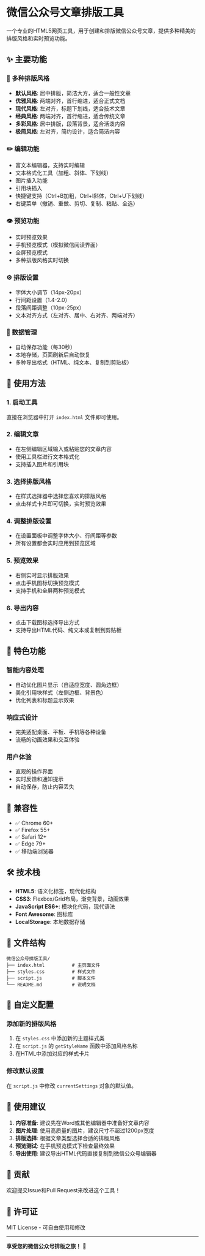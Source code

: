 # 微信公众号文章排版工具

一个专业的HTML5网页工具，用于创建和排版微信公众号文章，提供多种精美的排版风格和实时预览功能。

## ✨ 主要功能

### 🎨 多种排版风格
- **默认风格**: 居中排版，简洁大方，适合一般性文章
- **优雅风格**: 两端对齐，首行缩进，适合正式文档
- **现代风格**: 左对齐，标题下划线，适合技术文章
- **经典风格**: 两端对齐，首行缩进，适合传统文章
- **多彩风格**: 居中排版，段落背景，适合活泼内容
- **极简风格**: 左对齐，简约设计，适合简洁内容

### ✏️ 编辑功能
- 富文本编辑器，支持实时编辑
- 文本格式化工具（加粗、斜体、下划线）
- 图片插入功能
- 引用块插入
- 快捷键支持（Ctrl+B加粗，Ctrl+I斜体，Ctrl+U下划线）
- 右键菜单（撤销、重做、剪切、复制、粘贴、全选）

### 👁️ 预览功能
- 实时预览效果
- 手机预览模式（模拟微信阅读界面）
- 全屏预览模式
- 多种排版风格实时切换

### ⚙️ 排版设置
- 字体大小调节（14px-20px）
- 行间距设置（1.4-2.0）
- 段落间距调整（10px-25px）
- 文本对齐方式（左对齐、居中、右对齐、两端对齐）

### 💾 数据管理
- 自动保存功能（每30秒）
- 本地存储，页面刷新后自动恢复
- 多种导出格式（HTML、纯文本、复制到剪贴板）

## 🚀 使用方法

### 1. 启动工具
直接在浏览器中打开 `index.html` 文件即可使用。

### 2. 编辑文章
- 在左侧编辑区域输入或粘贴您的文章内容
- 使用工具栏进行文本格式化
- 支持插入图片和引用块

### 3. 选择排版风格
- 在样式选择器中选择您喜欢的排版风格
- 点击样式卡片即可切换，实时预览效果

### 4. 调整排版设置
- 在设置面板中调整字体大小、行间距等参数
- 所有设置都会实时应用到预览区域

### 5. 预览效果
- 右侧实时显示排版效果
- 点击手机图标切换预览模式
- 支持手机和全屏两种预览模式

### 6. 导出内容
- 点击下载图标选择导出方式
- 支持导出HTML代码、纯文本或复制到剪贴板

## 🎯 特色功能

### 智能内容处理
- 自动优化图片显示（自适应宽度、圆角边框）
- 美化引用块样式（左侧边框、背景色）
- 优化列表和标题显示效果

### 响应式设计
- 完美适配桌面、平板、手机等各种设备
- 流畅的动画效果和交互体验

### 用户体验
- 直观的操作界面
- 实时反馈和通知提示
- 自动保存，防止内容丢失

## 📱 兼容性

- ✅ Chrome 60+
- ✅ Firefox 55+
- ✅ Safari 12+
- ✅ Edge 79+
- ✅ 移动端浏览器

## 🛠️ 技术栈

- **HTML5**: 语义化标签，现代化结构
- **CSS3**: Flexbox/Grid布局，渐变背景，动画效果
- **JavaScript ES6+**: 模块化代码，现代语法
- **Font Awesome**: 图标库
- **LocalStorage**: 本地数据存储

## 📁 文件结构

```
微信公众号排版工具/
├── index.html          # 主页面文件
├── styles.css          # 样式文件
├── script.js           # 脚本文件
└── README.md           # 说明文档
```

## 🔧 自定义配置

### 添加新的排版风格
1. 在 `styles.css` 中添加新的主题样式类
2. 在 `script.js` 的 `getStyleName` 函数中添加风格名称
3. 在HTML中添加对应的样式卡片

### 修改默认设置
在 `script.js` 中修改 `currentSettings` 对象的默认值。

## 📝 使用建议

1. **内容准备**: 建议先在Word或其他编辑器中准备好文章内容
2. **图片处理**: 使用高质量的图片，建议尺寸不超过1200px宽度
3. **排版选择**: 根据文章类型选择合适的排版风格
4. **预览测试**: 在手机预览模式下检查最终效果
5. **导出使用**: 建议导出HTML代码直接复制到微信公众号编辑器

## 🤝 贡献

欢迎提交Issue和Pull Request来改进这个工具！

## 📄 许可证

MIT License - 可自由使用和修改

---

**享受您的微信公众号排版之旅！** 🎉 